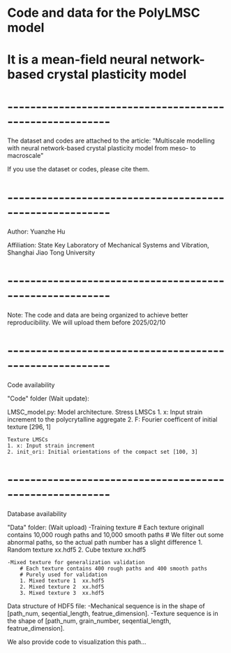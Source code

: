 # Code and data for the PolyLMSC model
# It is a mean-field neural network-based crystal plasticity model
#  --------------------------------------------------------
The dataset and codes are attached to the article:
"Multiscale modelling with neural network-based crystal plasticity model from meso- to macroscale"

If you use the dataset or codes, please cite them.
#  --------------------------------------------------------
Author: Yuanzhe Hu

Affiliation: State Key Laboratory of Mechanical Systems and Vibration, Shanghai Jiao Tong University
#  --------------------------------------------------------
Note:
	The code and data are being organized to achieve better reproducibility.
	We will upload them before 2025/02/10
#  --------------------------------------------------------
Code availability

"Code" folder (Wait update):

LMSC_model.py: Model architecture. 
	Stress LMSCs
	1. x: Input strain increment to the polycrytalline aggregate
	2. F: Fourier coefficent of initial texture [296, 1]

	Texture LMSCs
	1. x: Input strain increment
	2. init_ori: Initial orientations of the compact set [100, 3]

#  --------------------------------------------------------
Database availability 

"Data" folder: (Wait upload)
	-Training texture
		# Each texture originall contains 10,000 rough paths and 10,000 smooth paths
		# We filter out some abnormal paths, so the actual path number has a slight difference
		1. Random texture  xx.hdf5
		2. Cube texture    xx.hdf5
			

	-Mixed texture for generalization validation
		# Each texture contains 400 rough paths and 400 smooth paths
		# Purely used for validation
		1. Mixed texture 1  xx.hdf5
		2. Mixed texture 2  xx.hdf5
		3. Mixed texture 3	xx.hdf5

Data structure of HDF5 file:
	-Mechanical sequence is in the shape of [path_num, seqential_length, featrue_dimension].
	-Texture sequence is in the shape of [path_num, grain_number, seqential_length, featrue_dimension].

We also provide code to visualization this path...
